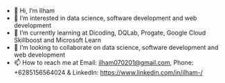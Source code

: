 - 👋 Hi, I’m Ilham
- 👀 I’m interested in data science, software development and web development
- 🌱 I’m currently learning at Dicoding, DQLab, Progate, Google Cloud Skillboost and Microsoft Learn
- 💞️ I’m looking to collaborate on data science, software development and web development
- 📫 How to reach me at Email: ilham070201@gmail.com, Phone: +6285156564024 & LinkedIn: https://www.linkedin.com/in/ilham-/

<!---
ilhamcoders/ilhamcoders is a ✨ special ✨ repository because its `README.md` (this file) appears on your GitHub profile.
You can click the Preview link to take a look at your changes.
--->
